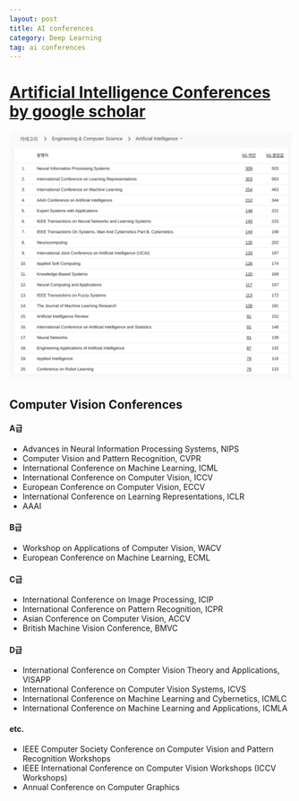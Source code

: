 ```yaml
---
layout: post
title: AI conferences
category: Deep Learning
tag: ai conferences
---
```


# [Artificial Intelligence Conferences by google scholar](https://scholar.google.co.kr/citations?view_op=top_venues&hl=ko&vq=eng_artificialintelligence) 

<img src='/assets/deep_learning/ai_conferences/ai_conferences.png'>


## Computer Vision Conferences

#### A급

- Advances in Neural Information Processing Systems, NIPS
- Computer Vision and Pattern Recognition, CVPR
- International Conference on Machine Learning, ICML
- International Conference on Computer Vision, ICCV
- European Conference on Computer Vision, ECCV
- International Conference on Learning Representations, ICLR
- AAAI

#### B급

- Workshop on Applications of Computer Vision, WACV
- European Conference on Machine Learning, ECML

#### C급

- International Conference on Image Processing, ICIP
- International Conference on Pattern Recognition, ICPR
- Asian Conference on Computer Vision, ACCV
- British Machine Vision Conference, BMVC

#### D급

- International Conference on Compter Vision Theory and Applications, VISAPP
- International Conference on Computer Vision Systems, ICVS
- International Conference on Machine Learning and Cybernetics, ICMLC
- International Conference on Machine Learning and Applications, ICMLA

#### etc.

- IEEE Computer Society Conference on Computer Vision and Pattern Recognition Workshops
- IEEE International Conference on Computer Vision Workshops (ICCV Workshops)
- Annual Conference on Computer Graphics
